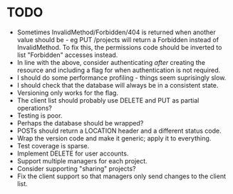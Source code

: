 # TODO #

- Sometimes InvalidMethod/Forbidden/404 is returned when another value should
  be - eg PUT /projects will return a Forbidden instead of InvalidMethod.
  To fix this, the permissions code should be inverted to list "Forbidden"
  accesses instead.
- In line with the above, consider authenticating *after* creating the resource
  and including a flag for when authentication is not required.
- I should do some performance profiling - things seem suprisingly slow.
- I should check that the database will always be in a consistent state.
- Versioning only works for the flag.
- The client list should probably use DELETE and PUT as partial operations?
- Testing is poor.
- Perhaps the database should be wrapped?
- POSTs should return a LOCATION header and a different status code.
- Wrap the version code and make it generic; apply it to everything.
- Test coverage is sparse.
- Implement DELETE for user accounts.
- Support multiple managers for each project.
- Consider supporting "sharing" projects?
- Fix the client support so that managers only send changes to the client list.

